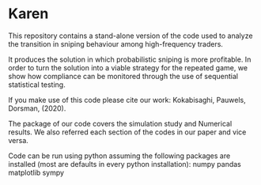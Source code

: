 # Karen
This repository contains a stand-alone version of the code used to analyze the transition in sniping behaviour among high-frequency traders.

It produces the solution in which probabilistic sniping is more profitable.  In order to turn the solution into  a  viable  strategy  for  the  repeated  game,  we  show  how  compliance can be monitored through the use of sequential statistical testing.

If you make use of this code please cite our work: Kokabisaghi, Pauwels, Dorsman, (2020).

The package of our code covers the simulation study and Numerical results. We also referred each section of the codes in our paper and vice versa.  

Code can be run using python assuming the following packages are installed (most are defaults in every python installation):
numpy
pandas
matplotlib
sympy
